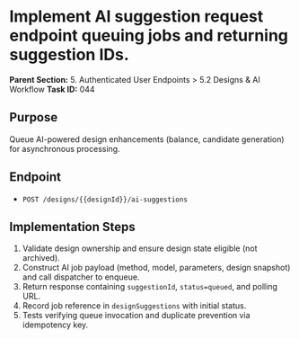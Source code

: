 # Implement AI suggestion request endpoint queuing jobs and returning suggestion IDs.

**Parent Section:** 5. Authenticated User Endpoints > 5.2 Designs & AI Workflow
**Task ID:** 044

## Purpose
Queue AI-powered design enhancements (balance, candidate generation) for asynchronous processing.

## Endpoint
- `POST /designs/{{designId}}/ai-suggestions`

## Implementation Steps
1. Validate design ownership and ensure design state eligible (not archived).
2. Construct AI job payload (method, model, parameters, design snapshot) and call dispatcher to enqueue.
3. Return response containing `suggestionId`, `status=queued`, and polling URL.
4. Record job reference in `designSuggestions` with initial status.
5. Tests verifying queue invocation and duplicate prevention via idempotency key.
